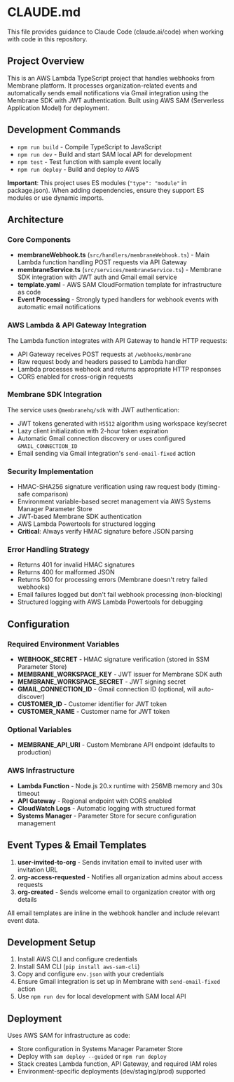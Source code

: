 # CLAUDE.md

This file provides guidance to Claude Code (claude.ai/code) when working with code in this repository.

## Project Overview

This is an AWS Lambda TypeScript project that handles webhooks from Membrane platform. It processes organization-related events and automatically sends email notifications via Gmail integration using the Membrane SDK with JWT authentication. Built using AWS SAM (Serverless Application Model) for deployment.

## Development Commands

- `npm run build` - Compile TypeScript to JavaScript
- `npm run dev` - Build and start SAM local API for development
- `npm test` - Test function with sample event locally
- `npm run deploy` - Build and deploy to AWS

**Important**: This project uses ES modules (`"type": "module"` in package.json). When adding dependencies, ensure they support ES modules or use dynamic imports.

## Architecture

### Core Components

- **membraneWebhook.ts** (`src/handlers/membraneWebhook.ts`) - Main Lambda function handling POST requests via API Gateway
- **membraneService.ts** (`src/services/membraneService.ts`) - Membrane SDK integration with JWT auth and Gmail email service
- **template.yaml** - AWS SAM CloudFormation template for infrastructure as code
- **Event Processing** - Strongly typed handlers for webhook events with automatic email notifications

### AWS Lambda & API Gateway Integration

The Lambda function integrates with API Gateway to handle HTTP requests:
- API Gateway receives POST requests at `/webhooks/membrane`
- Raw request body and headers passed to Lambda handler
- Lambda processes webhook and returns appropriate HTTP responses
- CORS enabled for cross-origin requests

### Membrane SDK Integration

The service uses `@membranehq/sdk` with JWT authentication:
- JWT tokens generated with `HS512` algorithm using workspace key/secret
- Lazy client initialization with 2-hour token expiration
- Automatic Gmail connection discovery or uses configured `GMAIL_CONNECTION_ID`
- Email sending via Gmail integration's `send-email-fixed` action

### Security Implementation

- HMAC-SHA256 signature verification using raw request body (timing-safe comparison)
- Environment variable-based secret management via AWS Systems Manager Parameter Store
- JWT-based Membrane SDK authentication
- AWS Lambda Powertools for structured logging
- **Critical**: Always verify HMAC signature before JSON parsing

### Error Handling Strategy

- Returns 401 for invalid HMAC signatures
- Returns 400 for malformed JSON
- Returns 500 for processing errors (Membrane doesn't retry failed webhooks)
- Email failures logged but don't fail webhook processing (non-blocking)
- Structured logging with AWS Lambda Powertools for debugging

## Configuration

### Required Environment Variables

- **WEBHOOK_SECRET** - HMAC signature verification (stored in SSM Parameter Store)
- **MEMBRANE_WORKSPACE_KEY** - JWT issuer for Membrane SDK auth
- **MEMBRANE_WORKSPACE_SECRET** - JWT signing secret
- **GMAIL_CONNECTION_ID** - Gmail connection ID (optional, will auto-discover)
- **CUSTOMER_ID** - Customer identifier for JWT token
- **CUSTOMER_NAME** - Customer name for JWT token

### Optional Variables

- **MEMBRANE_API_URI** - Custom Membrane API endpoint (defaults to production)

### AWS Infrastructure

- **Lambda Function** - Node.js 20.x runtime with 256MB memory and 30s timeout
- **API Gateway** - Regional endpoint with CORS enabled
- **CloudWatch Logs** - Automatic logging with structured format
- **Systems Manager** - Parameter Store for secure configuration management

## Event Types & Email Templates

1. **user-invited-to-org** - Sends invitation email to invited user with invitation URL
2. **org-access-requested** - Notifies all organization admins about access requests
3. **org-created** - Sends welcome email to organization creator with org details

All email templates are inline in the webhook handler and include relevant event data.

## Development Setup

1. Install AWS CLI and configure credentials
2. Install SAM CLI (`pip install aws-sam-cli`)
3. Copy and configure `env.json` with your credentials
4. Ensure Gmail integration is set up in Membrane with `send-email-fixed` action
5. Use `npm run dev` for local development with SAM local API

## Deployment

Uses AWS SAM for infrastructure as code:
- Store configuration in Systems Manager Parameter Store
- Deploy with `sam deploy --guided` or `npm run deploy`
- Stack creates Lambda function, API Gateway, and required IAM roles
- Environment-specific deployments (dev/staging/prod) supported